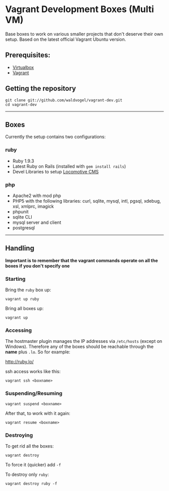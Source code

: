 # Vagrant Development Boxes (Multi VM) #

Base boxes to work on various smaller projects that don't deserve their own setup.
Based on the latest official Vagrant Ubuntu version.

## Prerequisites: ##

  - [Virtualbox](https://www.virtualbox.org/)
  - [Vagrant](http://vagrantup.com)

## Getting the repository ##

    git clone git://github.com/waldvogel/vagrant-dev.git
    cd vagrant-dev

------------------------------------------------------------------------------------------------------

## Boxes

Currently the setup contains two configurations:

### ruby

- Ruby 1.9.3
- Latest Ruby on Rails (installed with `gem install rails`)
- Devel Libraries to setup [Locomotive CMS](http://www.locomotivecms.com/)

### php

- Apache2 with mod php
- PHP5 with the following libraries:
  curl, sqlite, mysql, intl, pgsql, xdebug, xsl, xmlprc, imagick
- phpunit
- sqlite CLI
- mysql server and client
- postgresql

------------------------------------------------------------------------------------------------------

## Handling

**Important is to remember that the vagrant commands operate on all the boxes if you don't specify one**

### Starting

Bring the `ruby` box up:

    vagrant up ruby
    
Bring all boxes up:

    vagrant up

### Accessing ##

The hostmaster plugin manages the IP addresses via `/etc/hosts` (except on Windows). Therefore any of the boxes should be reachable through the **name** plus `.lo`. So for example:

<http://ruby.lo/>

ssh access works like this:

    vagrant ssh <boxname>
    

### Suspending/Resuming ##

    vagrant suspend <boxname>

After that, to work with it again:

    vagrant resume <boxname>

### Destroying ##

To get rid all the boxes:

    vagrant destroy 

To force it (quicker) add `-f`

To destroy only `ruby`:

    vagrant destroy ruby -f
